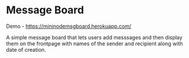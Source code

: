 # Message Board 

Demo - https://mininodemsgboard.herokuapp.com/

A simple message board that lets users add messsages and then display them on the frontpage with names of the sender and recipient along with date of creation.


